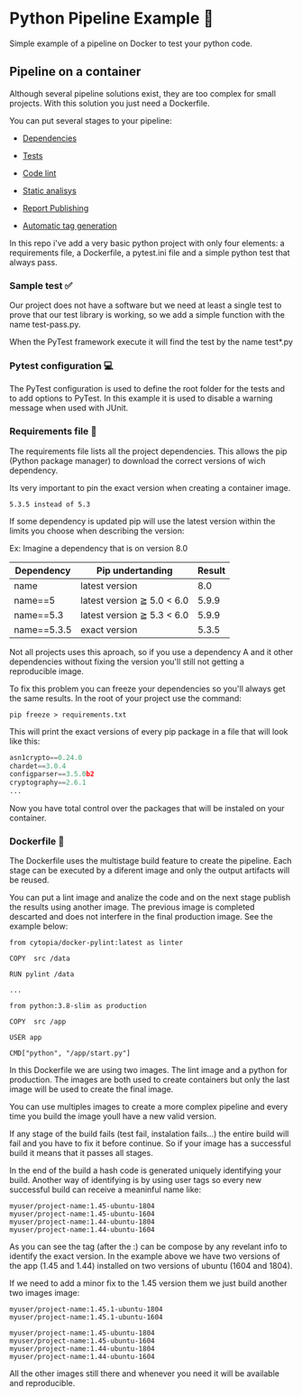 # Python Pipeline Example 🐍

Simple example of a pipeline on Docker to test your python code.

## Pipeline on a container

Although several pipeline solutions exist, they are too complex for small projects. With this solution you just need a Dockerfile.

You can put several stages to your pipeline:

- [Dependencies](pipeline/dependencies.md)

- [Tests](pipeline/tests.md)

- [Code lint](pipeline/lint.md)

- [Static analisys](pipeline/static-analisys.md)

- [Report Publishing](pipeline/reports.md)

- [Automatic tag generation](pipeline/tagging.md)

In this repo i've add a very basic python project with only four elements: a requirements file, a Dockerfile, a pytest.ini file and a simple python test that always pass.

### Sample test ✅

Our project does not have a software but we need at least a single test to prove that our test library is working, so we add a simple function with the name test-pass.py.

When the PyTest framework execute it will find the test by the name test\*.py

### Pytest configuration 💻

The PyTest configuration is used to define the root folder for the tests and to add options to PyTest. In this example it is used to disable a warning message when used with JUnit.

### Requirements file 📃

The requirements file lists all the project dependencies. This allows the pip (Python package manager) to download the correct versions of wich dependency.

Its very important to pin the exact version when creating a container image.

    5.3.5 instead of 5.3

If some dependency is updated pip will use the latest version within the limits you choose when describing the version:

Ex: Imagine a dependency that is on version 8.0

| Dependency  | Pip undertanding           | Result |
| ----------- | -------------------------- | ------ |
| name        | latest version             | 8.0    |
| name==5     | latest version ≧ 5.0 < 6.0 | 5.9.9  |
| name==5.3   | latest version ≧ 5.3 < 6.0 | 5.9.9  |
| name==5.3.5 | exact version              | 5.3.5  |

Not all projects uses this aproach, so if you use a dependency A and it other dependencies without fixing the version you'll still not getting a reproducible image.

To fix this problem you can freeze your dependencies so you'll always get the same results. In the root of your project use the command:

    pip freeze > requirements.txt

This will print the exact versions of every pip package in a file that will look like this:

```python
asn1crypto==0.24.0
chardet==3.0.4
configparser==3.5.0b2
cryptography==2.6.1
...
```

Now you have total control over the packages that will be instaled on your container.

### Dockerfile 🐳

The Dockerfile uses the multistage build feature to create the pipeline. Each stage can be executed by a diferent image and only the output artifacts will be reused.

You can put a lint image and analize the code and on the next stage publish the results using another image. The previous image is completed descarted and does not interfere in the final production image. See the example below:

    from cytopia/docker-pylint:latest as linter

    COPY  src /data

    RUN pylint /data

    ...

    from python:3.8-slim as production

    COPY  src /app

    USER app

    CMD["python", "/app/start.py"]

In this Dockerfile we are using two images. The lint image and a python for production. The images are both used to create containers but only the last image will be used to create the final image.

You can use multiples images to create a more complex pipeline and every time you build the image youll have a new valid version.

If any stage of the build fails (test fail, instalation fails...) the entire build will fail and you have to fix it before continue. So if your image has a successful build it means that it passes all stages.

In the end of the build a hash code is generated uniquely identifying your build. Another way of identifying is by using user tags so every new successful build can receive a meaninful name like:

    myuser/project-name:1.45-ubuntu-1804
    myuser/project-name:1.45-ubuntu-1604
    myuser/project-name:1.44-ubuntu-1804
    myuser/project-name:1.44-ubuntu-1604

As you can see the tag (after the :) can be compose by any revelant info to identify the exact version. In the example above we have two versions of the app (1.45 and 1.44) installed on two versions of ubuntu (1604 and 1804).

If we need to add a minor fix to the 1.45 version them we just build another two images image:

    myuser/project-name:1.45.1-ubuntu-1804
    myuser/project-name:1.45.1-ubuntu-1604

    myuser/project-name:1.45-ubuntu-1804
    myuser/project-name:1.45-ubuntu-1604
    myuser/project-name:1.44-ubuntu-1804
    myuser/project-name:1.44-ubuntu-1604

All the other images still there and whenever you need it will be available and reproducible.
